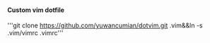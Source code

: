 #### Custom vim dotfile
'''git clone https://github.com/yuwancumian/dotvim.git .vim&&ln -s .vim/vimrc .vimrc'''
